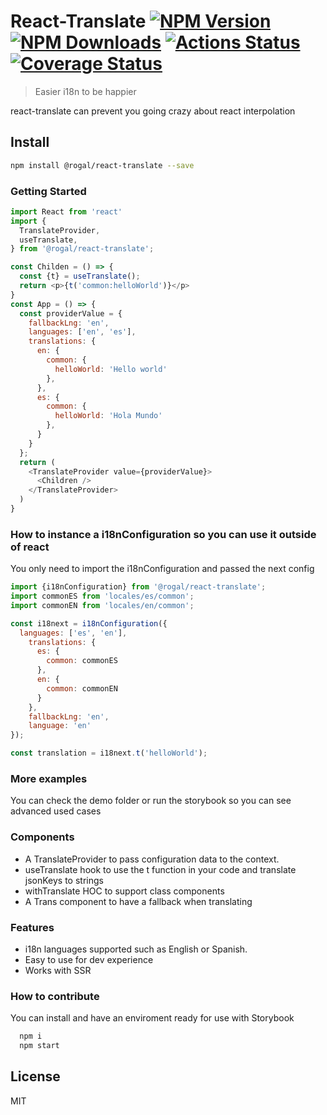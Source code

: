 # React-Translate [![NPM Version](https://img.shields.io/npm/v/@rogal/react-translate.svg)](https://www.npmjs.com/package/@rogal/react-translate) [![NPM Downloads](https://img.shields.io/npm/dm/@rogal/react-translate.svg)](https://www.npmjs.com/package/react-translate) [![Actions Status](https://github.com/gabrielseco/react-translate/workflows/tests/badge.svg)](https://github.com/gabrielseco/react-translate/actions) [![Coverage Status](https://coveralls.io/repos/github/gabrielseco/react-translate/badge.svg?branch=master)](https://coveralls.io/github/gabrielseco/react-translate?branch=master)

> Easier i18n to be happier

react-translate can prevent you going crazy about react interpolation

## Install

```sh
npm install @rogal/react-translate --save
```

### Getting Started

```js
import React from 'react'
import {
  TranslateProvider,
  useTranslate,
} from '@rogal/react-translate';

const Childen = () => {
  const {t} = useTranslate();
  return <p>{t('common:helloWorld')}</p>
}
const App = () => {
  const providerValue = {
    fallbackLng: 'en',
    languages: ['en', 'es'],
    translations: {
      en: {
        common: {
          helloWorld: 'Hello world'
        },
      },
      es: {
        common: {
          helloWorld: 'Hola Mundo'
        },
      }
    }
  };
  return (
    <TranslateProvider value={providerValue}>
      <Children />
    </TranslateProvider>
  )
}

```

### How to instance a i18nConfiguration so you can use it outside of react

You only need to import the i18nConfiguration and passed the next config

```js
import {i18nConfiguration} from '@rogal/react-translate';
import commonES from 'locales/es/common';
import commonEN from 'locales/en/common';

const i18next = i18nConfiguration({
  languages: ['es', 'en'],
    translations: {
      es: {
        common: commonES
      },
      en: {
        common: commonEN
      }
    },
    fallbackLng: 'en',
    language: 'en'
});

const translation = i18next.t('helloWorld');

```


### More examples

You can check the demo folder or run the storybook so you can see advanced used cases

### Components

- A TranslateProvider to pass configuration data to the context.
- useTranslate hook to use the t function in your code and translate jsonKeys to strings
- withTranslate HOC to support class components
- A Trans component to have a fallback when translating


### Features

- i18n languages supported such as English or Spanish.
- Easy to use for dev experience
- Works with SSR


### How to contribute

You can install and have an enviroment ready for use with Storybook

```sh
  npm i
  npm start
```

## License

MIT